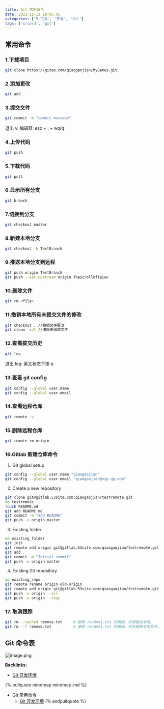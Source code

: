 ```yaml
---
title: Git 常用命令
date: 2022-11-11 19:06:01
categories: ['5.工具', '开发', 'Git']
tags: ['srcard', 'git']
---
```

  
  
## 常用命令

  
  
### 1.下载项目

```sh
git clone https://gitee.com/qiaogaojian/MyGames.git
```
  
  
### 2.添加更改

```sh
git add .
```
  
  
### 3.提交文件

```sh
git commit -m "commit message"
```

退出 vi 编辑器: esc + : + wq/q
  
  
### 4.上传代码

```sh
git push
```
  
  
### 5.下载代码

```sh
git pull
```
  
  
### 6.显示所有分支

```sh
git branch
```
  
  
### 7.切换到分支

```sh
git checkout master
```
  
  
### 8.新建本地分支

```sh
git checkout -b TestBranch
```
  
  
### 9.推送本地分支到远程

```sh
git push origin TestBranch
git push --set-upstream origin TheScrollofTaiwu
```
  
  
### 10.删除文件

```sh
git rm <file>
```
  
  
### 11.撤销本地所有未提交文件的修改

```sh
git checkout . //撤销文件更改
git clean -xdf //清除未跟踪文件
```
  
  
### 12.查看提交历史

```sh
git log
```

退出 log: 英文状态下按 q
  
  
### 13.查看 git config

```sh
git config --global user.name
git config --global user.email
```
  
  
### 14.查看远程仓库

```sh
git remote -v
```
  
  
### 15.删除远程仓库

```sh
git remote rm origin
```
  
  
### 16.Gitlab 新建仓库命令

1. Git global setup

```sh
git config --global user.name "qiaogaojian"
git config --global user.email "qiaogaojian@vip.qq.com"
```

2. Create a new repository

```sh
git clone git@gitlab.53site.com:qiaogaojian/testremote.git
cd testremote
touch README.md
git add README.md
git commit -m "add README"
git push -u origin master
```

3. Existing folder

```sh
cd existing_folder
git init
git remote add origin git@gitlab.53site.com:qiaogaojian/testremote.git
git add .
git commit -m "Initial commit"
git push -u origin master
```

4. Existing Git repository

```sh
cd existing_repo
git remote rename origin old-origin
git remote add origin git@gitlab.53site.com:qiaogaojian/testremote.git
git push -u origin --all
git push -u origin --tags
```
  
  
### 17. 取消跟踪

```sh
git rm --cached remove.txt     # 删除 readme1.txt 的跟踪，并保留在本地。
git rm --f remove.txt          # 删除 readme1.txt 的跟踪，并且删除本地文件。
```
  
  
## Git 命令表

![image.png](https://upload-images.jianshu.io/upload_images/3947109-efdd076117d53040.png?imageMogr2/auto-orient/strip%7CimageView2/2/w/1240)


**Backlinks:**

- [Git 开发环境](../b78e92d7ee6ccceef2f294b889477d3561c00690)

{% pullquote mindmap mindmap-md %}
- Git 常用命令
  - [Git 开发环境](../b78e92d7ee6ccceef2f294b889477d3561c00690)
{% endpullquote %}